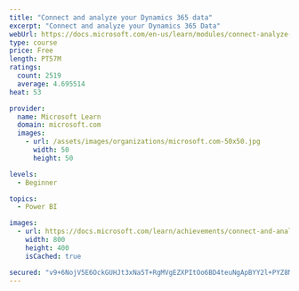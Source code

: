 ```yaml
---
title: "Connect and analyze your Dynamics 365 data​"
excerpt: "Connect and analyze your Dynamics 365 Data​"
webUrl: https://docs.microsoft.com/en-us/learn/modules/connect-analyze-dynamics-365-data/
type: course
price: Free
length: PT57M
ratings:
  count: 2519
  average: 4.695514
heat: 53

provider:
  name: Microsoft Learn
  domain: microsoft.com
  images:
    - url: /assets/images/organizations/microsoft.com-50x50.jpg
      width: 50
      height: 50

levels:
  - Beginner

topics:
  - Power BI

images:
  - url: https://docs.microsoft.com/learn/achievements/connect-and-analyze-your-microsoft-dynamics-365-data-social.png
    width: 800
    height: 400
    isCached: true

secured: "v9+6NojV5E6OckGUHJt3xNa5T+RgMVgEZXPItOo6BD4teuNgApBYY2l+PYZ8MaT697cKUEVbD6XhEWtfx9snnJnOZkoe/pP/7ULWPkwHq80tHPjFP8lBSYJSsTgMXmF9rah6W52m/HSuIm3k4dz0xxolFxeLM3SbtECPDxFbJyq4+6C6Ot/Zl0VA6f3RHG2YN8+/vxQPx4vSgB/m976yWHHdxIqn57/B22Ne/VaQtEfLwiAW1iWxiE06Q1Zp0TA1OMeIyb+6aEP8NG1RSgsEUwmmJnRcyOk2KobSFNvO8/JKgO4wLAsUEQ3+1CPYIeRPqV7NQMNWKvLhrLf+e9PCCUOnEvItoiGMR2+0v5DRommEKvxH+w4Dz9TOil8TECZorrl325ZYcklXllC7P7oJHN6+FedvchfVwoEuLoAaFaU=;os9wIGwTdrrsgVbOIARZnQ=="
---
```


